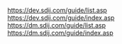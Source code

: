 https://dev.sdij.com/guide/list.asp<br>
https://dev.sdij.com/guide/index.asp<br>
https://dm.sdij.com/guide/list.asp<br>
https://dm.sdij.com/guide/index.asp<br>